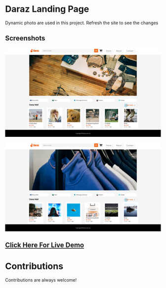 
# Daraz Landing Page
Dynamic photo are used in this project. Refresh the site to see the changes




## Screenshots

![App Screenshot](https://raw.githubusercontent.com/workwithanmol/Daraz-Landing-Page/main/Screenshots/daraz-clone%201.jpeg?token=GHSAT0AAAAAABWJCN7PP4BXANVXTX6FA3BQYWI7VBQ)

![App Screenshot](https://raw.githubusercontent.com/workwithanmol/Daraz-Landing-Page/main/Screenshots/daraz-clone%202.jpeg?token=GHSAT0AAAAAABWJCN7OKB6B3MPRAJ6TOTWKYWI7V3Q)
## [Click Here For Live Demo](https://workwithanmol.github.io/Daraz-Landing-Page/)





# Contributions

Contributions are always welcome!

